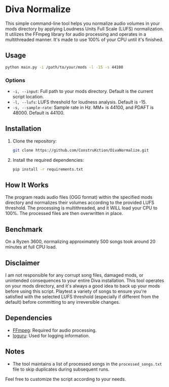 # Diva Normalize

This simple command-line tool helps you normalize audio volumes in your mods directory by applying Loudness Units Full Scale (LUFS) normalization. It utilizes the FFmpeg library for audio processing and operates in a multithreaded manner. It's made to use 100% of your CPU until it's finished.

## Usage

```bash
python main.py -i /path/to/your/mods -l -15 -s 44100
```

### Options

- `-i, --input`: Full path to your mods directory. Default is the current script location.
- `-l, --lufs`: LUFS threshold for loudness analysis. Default is -15.
- `-s, --sample-rate`: Sample rate in Hz. MM+ is 44100, and PDAFT is 48000. Default is 44100.

## Installation

1. Clone the repository:

   ```bash
   git clone https://github.com/ConstruKction/DivaNormalize.git
   ```

2. Install the required dependencies:

   ```bash
   pip install -r requirements.txt
   ```

## How It Works
The program reads audio files (OGG format) within the specified mods directory and normalizes their volumes according to the provided LUFS threshold. The processing is multithreaded, and it WILL load your CPU to 100%. The processed files are then overwritten in place.

## Benchmark
On a Ryzen 3600, normalizing approximately 500 songs took around 20 minutes at full CPU load.

## Disclaimer
I am not responsible for any corrupt song files, damaged mods, or unintended consequences to your entire Diva installation. This tool operates on your mods directory, and it's always a good idea to back up your mods before using this script. Playtest a variety of songs to ensure you're satisfied with the selected LUFS threshold (especially if different from the default) before committing to any irreversible changes.

## Dependencies

- [FFmpeg](https://ffmpeg.org/): Required for audio processing.
- [loguru](https://pypi.org/project/loguru/): Used for logging information.

## Notes

- The tool maintains a list of processed songs in the `processed_songs.txt` file to skip duplicates during subsequent runs.

Feel free to customize the script according to your needs.
